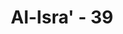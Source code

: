 ---
title: "Al-Isra' - 39"
no: 39
arabic_no: ٣٩
ayah: ذٰلِكَ مِمَّآ اَوْحٰٓى اِلَيْكَ رَبُّكَ مِنَ الْحِكْمَةِۗ وَلَا تَجْعَلْ مَعَ اللّٰهِ اِلٰهًا اٰخَرَ فَتُلْقٰى فِيْ جَهَنَّمَ مَلُوْمًا مَّدْحُوْرًا 
translation: "Itulah sebagian hikmah yang diwahyukan Tuhan kepadamu (Muhammad). Dan janganlah engkau mengadakan tuhan yang lain di samping Allah, nanti engkau dilemparkan ke dalam neraka dalam keadaan tercela dan dijauhkan (dari rahmat Allah)."
tafsir: "Pada ayat ini dijelaskan bahwa bimbingan Allah berupa perintah-Nya yang harus diikuti, dan semua larangan yang harus dijauhi, yang disebutkan dalam ayat-ayat yang lalu, apabila ditaati niscaya akan membimbing manusia kepada kesejahteraan hidup di dunia dan kebahagiaan di akhirat. Sebab, semua itu adalah sebagian dari hikmah yang diwahyukan Allah kepada Rasul-Nya, yang berupa peraturan-peraturan agama. \n\nSelanjutnya Allah swt mengulangi kembali larangan mengadakan tuhan selain Allah. Pengulangan larangan mempersekutukan tuhan-tuhan yang lain dengan Allah, yang berarti perintah untuk beragama tauhid, menunjukkan kepada pengertian bahwa tauhid adalah inti dari semua agama samawi, dan sebagai titik tolak dan tujuan akhir dari segala macam urusan seluruh makhluk. Semua makhluk adalah milik Allah dan kepada-Nya pula semuanya akan kembali.\n\nDi akhir ayat, Allah swt menegaskan bahwa akibat yang akan dirasakan oleh kaum musyrikin ialah mereka dilemparkan ke dalam neraka dalam keadaan tercela, baik celaan itu datang dari pihak lain, ataupun datang dari dirinya sendiri, serta dijauhkan dari rahmat Allah. Mereka tidak akan mendapat pertolongan dari siapapun."
---